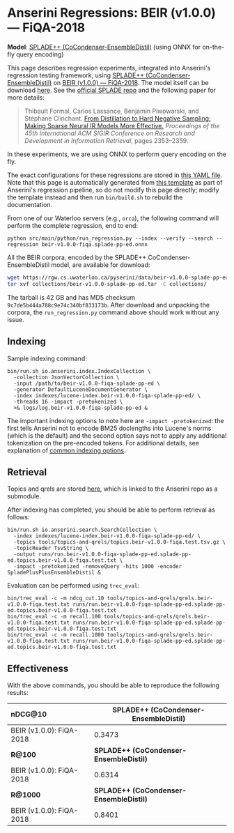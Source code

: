 # Anserini Regressions: BEIR (v1.0.0) &mdash; FiQA-2018

**Model**: [SPLADE++ (CoCondenser-EnsembleDistil)](https://arxiv.org/abs/2205.04733) (using ONNX for on-the-fly query encoding)

This page describes regression experiments, integrated into Anserini's regression testing framework, using [SPLADE++ (CoCondenser-EnsembleDistil)](https://arxiv.org/abs/2205.04733) on [BEIR (v1.0.0) &mdash; FiQA-2018](http://beir.ai/).
The model itself can be download [here](https://huggingface.co/naver/splade-cocondenser-ensembledistil).
See the [official SPLADE repo](https://github.com/naver/splade) and the following paper for more details:

> Thibault Formal, Carlos Lassance, Benjamin Piwowarski, and Stéphane Clinchant. [From Distillation to Hard Negative Sampling: Making Sparse Neural IR Models More Effective.](https://dl.acm.org/doi/10.1145/3477495.3531857) _Proceedings of the 45th International ACM SIGIR Conference on Research and Development in Information Retrieval_, pages 2353–2359.

In these experiments, we are using ONNX to perform query encoding on the fly.

The exact configurations for these regressions are stored in [this YAML file](../../src/main/resources/regression/beir-v1.0.0-fiqa.splade-pp-ed.onnx.yaml).
Note that this page is automatically generated from [this template](../../src/main/resources/docgen/templates/beir-v1.0.0-fiqa.splade-pp-ed.onnx.template) as part of Anserini's regression pipeline, so do not modify this page directly; modify the template instead and then run `bin/build.sh` to rebuild the documentation.

From one of our Waterloo servers (e.g., `orca`), the following command will perform the complete regression, end to end:

```
python src/main/python/run_regression.py --index --verify --search --regression beir-v1.0.0-fiqa.splade-pp-ed.onnx
```

All the BEIR corpora, encoded by the SPLADE++ CoCondenser-EnsembleDistil model, are available for download:

```bash
wget https://rgw.cs.uwaterloo.ca/pyserini/data/beir-v1.0.0-splade-pp-ed.tar -P collections/
tar xvf collections/beir-v1.0.0-splade-pp-ed.tar -C collections/
```

The tarball is 42 GB and has MD5 checksum `9c7de5b444a788c9e74c340bf833173b`.
After download and unpacking the corpora, the `run_regression.py` command above should work without any issue.

## Indexing

Sample indexing command:

```
bin/run.sh io.anserini.index.IndexCollection \
  -collection JsonVectorCollection \
  -input /path/to/beir-v1.0.0-fiqa-splade-pp-ed \
  -generator DefaultLuceneDocumentGenerator \
  -index indexes/lucene-index.beir-v1.0.0-fiqa-splade-pp-ed/ \
  -threads 16 -impact -pretokenized \
  >& logs/log.beir-v1.0.0-fiqa-splade-pp-ed &
```

The important indexing options to note here are `-impact -pretokenized`: the first tells Anserini not to encode BM25 doclengths into Lucene's norms (which is the default) and the second option says not to apply any additional tokenization on the pre-encoded tokens.
For additional details, see explanation of [common indexing options](../../docs/common-indexing-options.md).

## Retrieval

Topics and qrels are stored [here](https://github.com/castorini/anserini-tools/tree/master/topics-and-qrels), which is linked to the Anserini repo as a submodule.

After indexing has completed, you should be able to perform retrieval as follows:

```
bin/run.sh io.anserini.search.SearchCollection \
  -index indexes/lucene-index.beir-v1.0.0-fiqa-splade-pp-ed/ \
  -topics tools/topics-and-qrels/topics.beir-v1.0.0-fiqa.test.tsv.gz \
  -topicReader TsvString \
  -output runs/run.beir-v1.0.0-fiqa-splade-pp-ed.splade-pp-ed.topics.beir-v1.0.0-fiqa.test.txt \
  -impact -pretokenized -removeQuery -hits 1000 -encoder SpladePlusPlusEnsembleDistil &
```

Evaluation can be performed using `trec_eval`:

```
bin/trec_eval -c -m ndcg_cut.10 tools/topics-and-qrels/qrels.beir-v1.0.0-fiqa.test.txt runs/run.beir-v1.0.0-fiqa-splade-pp-ed.splade-pp-ed.topics.beir-v1.0.0-fiqa.test.txt
bin/trec_eval -c -m recall.100 tools/topics-and-qrels/qrels.beir-v1.0.0-fiqa.test.txt runs/run.beir-v1.0.0-fiqa-splade-pp-ed.splade-pp-ed.topics.beir-v1.0.0-fiqa.test.txt
bin/trec_eval -c -m recall.1000 tools/topics-and-qrels/qrels.beir-v1.0.0-fiqa.test.txt runs/run.beir-v1.0.0-fiqa-splade-pp-ed.splade-pp-ed.topics.beir-v1.0.0-fiqa.test.txt
```

## Effectiveness

With the above commands, you should be able to reproduce the following results:

| **nDCG@10**                                                                                                  | **SPLADE++ (CoCondenser-EnsembleDistil)**|
|:-------------------------------------------------------------------------------------------------------------|-----------|
| BEIR (v1.0.0): FiQA-2018                                                                                     | 0.3473    |
| **R@100**                                                                                                    | **SPLADE++ (CoCondenser-EnsembleDistil)**|
| BEIR (v1.0.0): FiQA-2018                                                                                     | 0.6314    |
| **R@1000**                                                                                                   | **SPLADE++ (CoCondenser-EnsembleDistil)**|
| BEIR (v1.0.0): FiQA-2018                                                                                     | 0.8401    |
